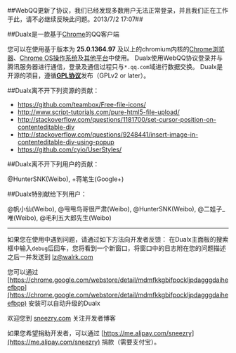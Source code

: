 ##WebQQ更新了协议，我们已经发现多数用户无法正常登录，并且我们正在工作于此，请不必继续反映此问题。2013/7/2 17:07##

##Dualx是一款基于[Chrome](https://chrome.google.com/)的QQ客户端

您可以在使用基于版本为 **25.0.1364.97** 及以上的chromium内核的[Chrome浏览器](https://chrome.google.com/)、[Chrome OS操作系统](http://www.chromium.org/chromium-os)及[其他平台](http://www.howtogeek.com/108384/6-alternative-browsers-based-on-google-chrome/)中使用。
Dualx使用WebQQ协议登录并与腾讯服务器进行通信，登录及通信过程只与`*.qq.com`域进行数据交换。
Dualx是开源的项目，遵循[**GPL协议**](https://zh.wikipedia.org/wiki/GNU%E9%80%9A%E7%94%A8%E5%85%AC%E5%85%B1%E8%AE%B8%E5%8F%AF%E8%AF%81)发布（GPLv2 or later）。



##Dualx离不开下列资源的贡献：

* https://github.com/teambox/Free-file-icons/
* http://www.script-tutorials.com/pure-html5-file-upload/
* http://stackoverflow.com/questions/1181700/set-cursor-position-on-contenteditable-div
* http://stackoverflow.com/questions/9248441/insert-image-in-contenteditable-div-using-popup
* https://github.com/cyio/UserStyles/



##Dualx离不开下列用户的贡献：

@HunterSNK(Weibo), +蒋笔生(Google+)



##Dualx特别献给下列用户：

@帆小仙(Weibo), @甩甩鸟哥很严肃(Weibo), @HunterSNK(Weibo), @二娃子_唯(Weibo), @毛利五大郎先生(Weibo)

------

如果您在使用中遇到问题，请通过如下方法向开发者反馈：
在Dualx主面板的搜索框中输入`debug`后回车，您将看到一个新窗口，将窗口中的日志附在您的问题描述之后一并发送到 lz@walrk.com

您可以通过 [https://chrome.google.com/webstore/detail/mdmfkkgbifpockljpdagggdaiheefbpp](https://chrome.google.com/webstore/detail/mdmfkkgbifpockljpdagggdaiheefbpp) 安装可以自动升级的Dualx

欢迎您到 [sneezry.com](http://sneezry.com/) 关注开发者博客

如果您希望捐助开发者，可以通过 [https://me.alipay.com/sneezry](https://me.alipay.com/sneezry) 捐款（需要支付宝）。
